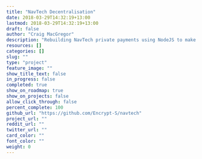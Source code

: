 ```yaml
---
title: "NavTech Decentralisation"
date: 2018-03-29T14:32:19+13:00
lastmod: 2018-03-29T14:32:19+13:00
draft: false
author: "Craig MacGregor"
description: "Rebuilding NavTech private payments using NodeJS to make it easier to distribute and be run by anyone who wants to participate in NavTech payments."
resources: []
categories: []
slug: ""
type: "project"
feature_image: ""
show_title_text: false
in_progress: false
completed: true
show_on_roadmap: true
show_on_projects: false
allow_click_through: false
percent_complete: 100
github_url: "https://github.com/Encrypt-S/navtech"
project_url: ""
reddit_url: ""
twitter_url: ""
card_color: ""
font_color: ""
weight: 0
---
```

